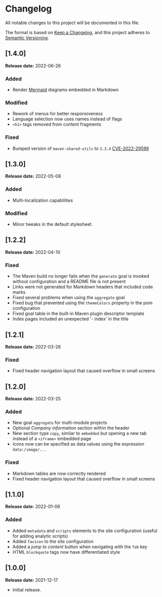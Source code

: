 Changelog
==========================================================================

All notable changes to this project will be documented in this file.


The format is based on [Keep a Changelog][1],
and this project adheres to [Semantic Versioning][2].

[1.4.0]
--------------------------------------------------------------------------
**Release date:** 2022-06-26
### Added
- Render [Mermaid](https://mermaid-js.github.io/) diagrams embedded in Markdown
### Modified
- Rework of menus for better responsiveness
- Language selection now uses names instead of flags
- `<h1>` tags removed from content fragments
### Fixed
- Bumped version of `maven-shared-utils` to `3.3.4` [CVE-2022-29599](https://nvd.nist.gov/vuln/detail/CVE-2022-29599)


[1.3.0]
--------------------------------------------------------------------------
**Release date:** 2022-05-08
### Added
- Multi-localization capabilities
### Modified
- Minor tweaks in the default stylesheet.



[1.2.2]
--------------------------------------------------------------------------
**Release date:** 2022-04-10
### Fixed
- The Maven build no longer fails when the `generate` goal is invoked without configuration
and a README file is not present
- Links were not generated for Markdown headers that included code marks
- Fixed several problems when using the `aggregate` goal
- Fixed bug that prevented using the `themeColors` property in the pom configuration
- Fixed goal table in the built-in Maven plugin descriptor template
- Index pages included an unexpected '- index' in the title

[1.2.1]
--------------------------------------------------------------------------
**Release date:** 2022-03-26
### Fixed
- Fixed header navigation layout that caused overflow in small screens

[1.2.0]
--------------------------------------------------------------------------
**Release date:** 2022-03-25
### Added
- New goal `aggregate` for multi-module projects
- Optional *Company information* section within the header
- New section type `copy`, similar to `embedded` but opening a new tab instead of a `<iframe>`
embedded page
- Icons now can be specified as data values using the expression `data:/image/...`

### Fixed
- Markdown tables are now correctly rendered
- Fixed header navigation layout that caused overflow in small screens



[1.1.0]
--------------------------------------------------------------------------
**Release date:** 2022-01-06

### Added
- Added `metadata` and `scripts` elements to the site configuration
(useful for adding analytic scripts)
- Added `favicon` to the site configuration
- Added a *jump to content* button when navigating with the `Tab` key
- HTML `blockquote` tags now have differentiated style

[1.0.0] 
--------------------------------------------------------------------------
**Release date:** 2021-12-17

- Initial release.  


[1]: <https://keepachangelog.com>
[2]: <https://semver.org/>